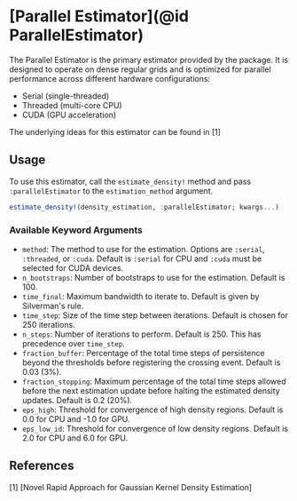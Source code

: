 # [Parallel Estimator](@id ParallelEstimator)

The Parallel Estimator is the primary estimator provided by the package. It is designed to operate on dense regular grids and is optimized for parallel performance across different hardware configurations:
- Serial (single-threaded)
- Threaded (multi-core CPU)
- CUDA (GPU acceleration)

The underlying ideas for this estimator can be found in [1]

## Usage

To use this estimator, call the `estimate_density!` method and pass `:parallelEstimator` to the `estimation_method` argument.

```julia
estimate_density!(density_estimation, :parallelEstimator; kwargs...)
```

### Available Keyword Arguments
- `method`: The method to use for the estimation. Options are `:serial`, `:threaded`, or `:cuda`. Default is `:serial` for CPU and `:cuda` must be selected for CUDA devices.
- `n_bootstraps`: Number of bootstraps to use for the estimation. Default is 100.
- `time_final`: Maximum bandwidth to iterate to. Default is given by Silverman's rule.
- `time_step`: Size of the time step between iterations. Default is chosen for 250 iterations.
- `n_steps`: Number of iterations to perform. Default is 250. This has precedence over `time_step`.
- `fraction_buffer`: Percentage of the total time steps of persistence beyond the thresholds before registering the crossing event. Default is 0.03 (3%).
- `fraction_stopping`: Maximum percentage of the total time steps allowed before the next estimation update before halting the estimated density updates. Default is 0.2 (20%).
- `eps_high`: Threshold for convergence of high density regions. Default is 0.0 for CPU and -1.0 for GPU.
- `eps_low_id`: Threshold for convergence of low density regions. Default is 2.0 for CPU and 6.0 for GPU.

## References

[1] [Novel Rapid Approach for Gaussian Kernel Density Estimation]
